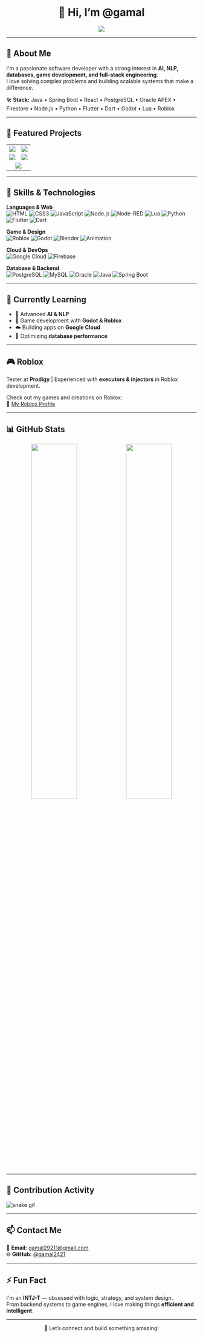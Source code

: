 <h1 align="center">👋 Hi, I’m @gamal</h1><p align="center">


  
<p align="center">
  <img src="https://readme-typing-svg.demolab.com?font=Fira+Code&size=24&pause=1000&color=F70000&center=true&vCenter=true&width=600&lines=Welcome+Stranger.;%E2%98%9C%E2%98%B9%F0%9F%91%8D%E2%9A%90%F0%9F%92%A3%E2%98%9C+%F0%9F%92%A7%E2%9D%84%E2%98%BC%E2%98%BA%E2%9C%8C%E2%98%BA%E2%98%80%3B%E2%98%9C%E2%98%9F%E2%98%BA%E2%98%80%E2%98%9D+%E2%9C%8B%F0%9F%92%A7+%F0%9F%92%A3%E2%9C%AD+%F0%9F%8F%B1%E2%98%80%E2%9A%90%E2%98%BB%E2%9C%9E%E2%98%8C%E2%98%B9" />
</p>




---

## 🧠 About Me  
I'm a passionate software developer with a strong interest in **AI, NLP, databases, game development, and full-stack engineering**.  
I love solving complex problems and building scalable systems that make a difference.

🛠️ **Stack:** Java • Spring Boot • React • PostgreSQL • Oracle APEX • Firestore • Node.js • Python • Flutter • Dart • Godot • Lua • Roblox

---
## 🚀 Featured Projects

<table>
  <tr>
    <td>
      <a href="https://github.com/gamal2421/Personal-Expenses-Manager">
        <img src="https://github-readme-stats.vercel.app/api/pin/?username=gamal2421&repo=Personal-Expenses-Manager&theme=tokyonight" />
      </a>
    </td>
    <td>
      <a href="https://github.com/gamal2421/COR">
        <img src="https://github-readme-stats.vercel.app/api/pin/?username=gamal2421&repo=COR&theme=tokyonight" />
      </a>
    </td>
  </tr>
  <tr>
    <td>
      <a href="https://github.com/gamal2421/SMS">
        <img src="https://github-readme-stats.vercel.app/api/pin/?username=gamal2421&repo=SMS&theme=tokyonight" />
      </a>
    </td>
    <td>
      <a href="https://github.com/gamal2421/library-management-system-">
        <img src="https://github-readme-stats.vercel.app/api/pin/?username=gamal2421&repo=library-management-system-&theme=tokyonight" />
      </a>
    </td>
  </tr>
  <tr>
    <td colspan="2" align="center">
      <a href="https://github.com/gamal2421/THERENA">
        <img src="https://github-readme-stats.vercel.app/api/pin/?username=gamal2421&repo=THERENA&theme=tokyonight" />
      </a>
    </td>
  </tr>
</table>


---


## 🎯 Skills & Technologies

**Languages & Web**  
![HTML](https://img.shields.io/badge/HTML5-E34F26?style=flat&logo=html5&logoColor=white)
![CSS3](https://img.shields.io/badge/CSS3-1572B6?style=flat&logo=css3&logoColor=white)
![JavaScript](https://img.shields.io/badge/JavaScript-F7DF1E?style=flat&logo=javascript&logoColor=black)
![Node.js](https://img.shields.io/badge/Node.js-339933?style=flat&logo=node.js&logoColor=white)
![Node-RED](https://img.shields.io/badge/Node--RED-8F0000?style=flat&logo=nodered&logoColor=white)
![Lua](https://img.shields.io/badge/Lua-2C2D72?style=flat&logo=lua&logoColor=white)
![Python](https://img.shields.io/badge/Python-3776AB?style=flat&logo=python&logoColor=white)
![Flutter](https://img.shields.io/badge/Flutter-02569B?style=flat&logo=flutter&logoColor=white)
![Dart](https://img.shields.io/badge/Dart-0175C2?style=flat&logo=dart&logoColor=white)

**Game & Design**  
![Roblox](https://img.shields.io/badge/Roblox-000000?style=flat&logo=roblox&logoColor=white)
![Godot](https://img.shields.io/badge/Godot-478CBF?style=flat&logo=godot-engine&logoColor=white)
![Blender](https://img.shields.io/badge/Blender-F5792A?style=flat&logo=blender&logoColor=white)
![Animation](https://img.shields.io/badge/Animator-FFD700?style=flat)

**Cloud & DevOps**  
![Google Cloud](https://img.shields.io/badge/Google_Cloud-4285F4?style=flat&logo=google-cloud&logoColor=white)
![Firebase](https://img.shields.io/badge/Firebase-ffca28?style=flat&logo=firebase&logoColor=black)

**Database & Backend**  
![PostgreSQL](https://img.shields.io/badge/PostgreSQL-316192?style=flat&logo=postgresql&logoColor=white)
![MySQL](https://img.shields.io/badge/MySQL-4479A1?style=flat&logo=mysql&logoColor=white)
![Oracle](https://img.shields.io/badge/Oracle-F80000?style=flat&logo=oracle&logoColor=white)
![Java](https://img.shields.io/badge/Java-ED8B00?style=flat&logo=java&logoColor=white)
![Spring Boot](https://img.shields.io/badge/Spring_Boot-6DB33F?style=flat&logo=spring-boot&logoColor=white)

---

## 🌱 Currently Learning

- 🤖 Advanced **AI & NLP**  
- 🧩 Game development with **Godot & Roblox**  
- ☁️ Building apps on **Google Cloud**  
- 🔁 Optimizing **database performance**

---

## 🎮 Roblox

Tester at **Prodigy** | Experienced with **executors & injectors** in Roblox development.

Check out my games and creations on Roblox:  
🔗 [My Roblox Profile](https://www.roblox.com/home)

---

## 📊 GitHub Stats

<p align="center">
  <img src="https://github-readme-stats.vercel.app/api?username=gamal2421&show_icons=true&theme=tokyonight" width="49%"/>
  <img src="https://github-readme-stats.vercel.app/api/top-langs/?username=gamal2421&layout=compact&theme=tokyonight" width="49%"/>
</p>

---

## 🐍 Contribution Activity

![snake gif](https://github.com/gamal2421/snk/blob/output-svg-only/github-contribution-grid-snake-dark.svg)

---

## 📫 Contact Me

📧 **Email:** gamal29211@gmail.com  
🌐 **GitHub:** [@gamal2421](https://github.com/gamal2421)

---

## ⚡ Fun Fact  
I'm an **INTJ-T** — obsessed with logic, strategy, and system design.  
From backend systems to game engines, I love making things **efficient and intelligent**.

---

<p align="center">
  🚀 Let’s connect and build something amazing!
</p>
